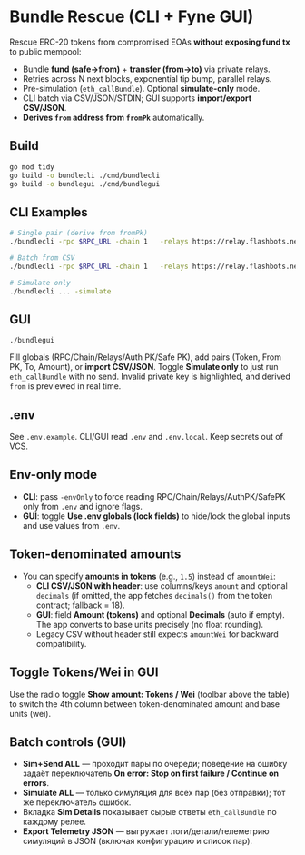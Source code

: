 # Bundle Rescue (CLI + Fyne GUI)

Rescue ERC-20 tokens from compromised EOAs **without exposing fund tx** to public mempool:
- Bundle **fund (safe→from)** + **transfer (from→to)** via private relays.
- Retries across N next blocks, exponential tip bump, parallel relays.
- Pre-simulation (`eth_callBundle`). Optional **simulate-only** mode.
- CLI batch via CSV/JSON/STDIN; GUI supports **import/export CSV/JSON**.
- **Derives `from` address from `fromPk`** automatically.

## Build
```bash
go mod tidy
go build -o bundlecli ./cmd/bundlecli
go build -o bundlegui ./cmd/bundlegui
```

## CLI Examples
```bash
# Single pair (derive from fromPk)
./bundlecli -rpc $RPC_URL -chain 1   -relays https://relay.flashbots.net   -authPk $FLASHBOTS_AUTH_PK -safePk $SAFE_PRIVATE_KEY   -token 0xToken -fromPk 0xFromPK -to 0xTo -amountWei 1000000

# Batch from CSV
./bundlecli -rpc $RPC_URL -chain 1   -relays https://relay.flashbots.net   -authPk $FLASHBOTS_AUTH_PK -safePk $SAFE_PRIVATE_KEY   -csv pairs.csv -blocks 8 -tipGwei 2 -tipMul 1.25 -baseMul 2 -bufferPct 5

# Simulate only
./bundlecli ... -simulate
```

## GUI
```
./bundlegui
```
Fill globals (RPC/Chain/Relays/Auth PK/Safe PK), add pairs (Token, From PK, To, Amount), or **import CSV/JSON**. Toggle **Simulate only** to just run `eth_callBundle` with no send. Invalid private key is highlighted, and derived `from` is previewed in real time.

## .env
See `.env.example`. CLI/GUI read `.env` and `.env.local`. Keep secrets out of VCS.


## Env-only mode
- **CLI**: pass `-envOnly` to force reading RPC/Chain/Relays/AuthPK/SafePK only from `.env` and ignore flags.
- **GUI**: toggle **Use .env globals (lock fields)** to hide/lock the global inputs and use values from `.env`.


## Token-denominated amounts
- You can specify **amounts in tokens** (e.g., `1.5`) instead of `amountWei`:
  - **CLI CSV/JSON with header**: use columns/keys `amount` and optional `decimals` (if omitted, the app fetches `decimals()` from the token contract; fallback = 18).
  - **GUI**: field **Amount (tokens)** and optional **Decimals** (auto if empty). The app converts to base units precisely (no float rounding).
  - Legacy CSV without header still expects `amountWei` for backward compatibility.


## Toggle Tokens/Wei in GUI
Use the radio toggle **Show amount: Tokens / Wei** (toolbar above the table) to switch the 4th column between token-denominated amount and base units (wei).


## Batch controls (GUI)
- **Sim+Send ALL** — проходит пары по очереди; поведение на ошибку задаёт переключатель **On error: Stop on first failure / Continue on errors**.
- **Simulate ALL** — только симуляция для всех пар (без отправки); тот же переключатель ошибок.
- Вкладка **Sim Details** показывает сырые ответы `eth_callBundle` по каждому релее.
- **Export Telemetry JSON** — выгружает логи/детали/телеметрию симуляций в JSON (включая конфигурацию и список пар).
